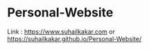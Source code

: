 # Personal-Website
Link : https://www.suhailkakar.com or https://suhailkakar.github.io/Personal-Website/
